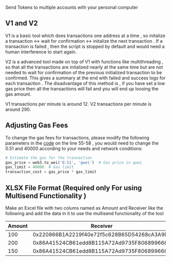Send Tokens to multiple accounts with your personal computer

## V1 and V2

V1 is a basic tool which does transactions one address at a time ,  so initalize a transaction <-> wait for confirmation <-> initalize the next transaction . If a transaction is failed , then the script is stopped by default and would need a human interference to start again.

V2 is a advanced tool made on top of V1 with functions like multithreading , so that all the transactions are initalized nearly at the same time but are not needed to wait for confirmation of the previous initialized transaction to be confirmed. This gives a summary at the end with failed and success logs for each transaction . The disadvantage of this method is , if you have set a low gas price then all the transactions will fail and you will end up loosing the gas amount. 

V1 transactions per minute is around 12.
V2 transactions per minute is around 290.

## Adjusting Gas Fees

To change the gas fees for transactions, please modify the following parameters in the [code](https://github.com/parzivalishan/newsuper/blob/main/tools/MultiSender.py) on the line 55-58 , you would need to change the 0.51 and 40000 according to your needs and network conditions:

```python
# Estimate the gas for the transaction
gas_price = web3.to_wei('0.51', 'gwei')  # Gas price in gwei
gas_limit = 40000  # Gas limit
transaction_cost = gas_price * gas_limit

```

## XLSX File Format (Required only For using Multisend Functionality )
Make an Excel file with two colums named as Amount and Receiver like the following and add the data in it to use the multisend functionality of the tool




| Amount | Receiver |
|--------|----------|
| 100    | 0x220866B1A2219f40e72f5c628B65D54268cA3A9D|
| 200    | 0x86A41524CB61edd8B115A72Ad9735F8068996688 |
| 150    | 0x86A41524CB61edd8B115A72Ad9735F8068996688  |
